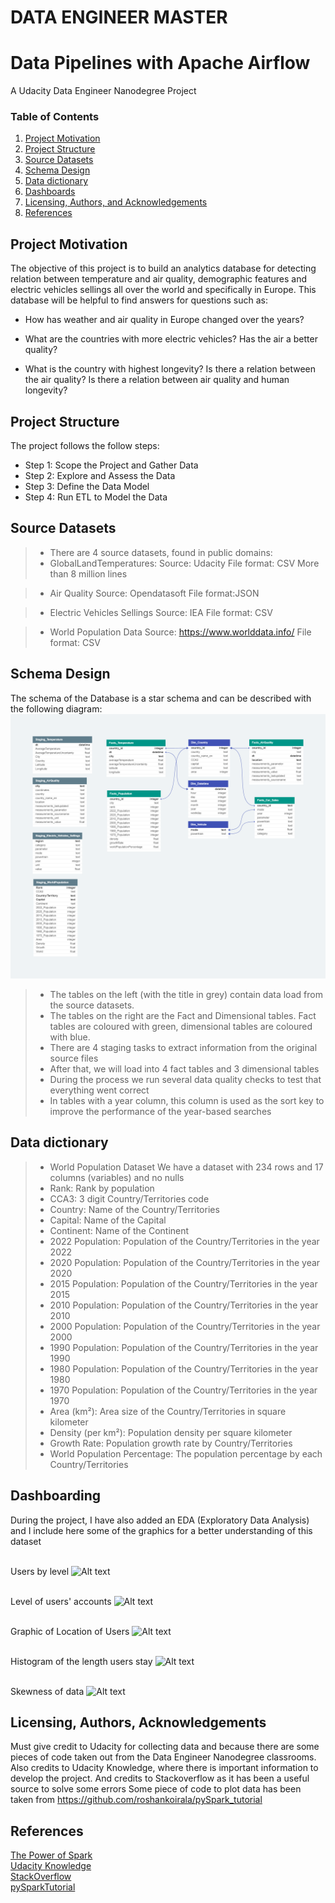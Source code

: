 # DATA ENGINEER MASTER
# Data Pipelines with Apache Airflow
A Udacity Data Engineer Nanodegree Project
  
### Table of Contents

1. [Project Motivation](#motivation)
2. [Project Structure](#structure)
3. [Source Datasets](#source_datasets)
4. [Schema Design](#schema)
5. [Data dictionary](#dictionary)
6. [Dashboards](#dash)
7. [Licensing, Authors, and Acknowledgements](#licensing)
8. [References](#references)


## Project Motivation<a name="motivation"></a> 

The objective of this project is to build an analytics database for detecting relation between temperature and air quality, demographic features and electric vehicles sellings all over the world and specifically in Europe.
This database will be helpful to find answers for questions such as:

* How has weather and air quality in Europe changed over the years?

* What are the countries with more electric vehicles? Has the air a better quality?

* What is the country with highest longevity? Is there a relation between the air quality? Is there a relation between air quality and human longevity?

##  Project Structure<a name="structure"></a> 

The project follows the follow steps:
* Step 1: Scope the Project and Gather Data
* Step 2: Explore and Assess the Data
* Step 3: Define the Data Model
* Step 4: Run ETL to Model the Data

## Source Datasets <a name="source_datasets"></a>

> * There are 4 source datasets, found in public domains:
> * GlobalLandTemperatures:
    Source: Udacity
    File format: CSV
    More than 8 million lines
  
> * Air Quality
    Source: Opendatasoft
    File format:JSON

> * Electric Vehicles Sellings
    Source: IEA
    File format: CSV

> * World Population Data
    Source: https://www.worlddata.info/
    File format: CSV

## Schema Design <a name="schema"></a>

The schema of the Database is a star schema and can be described with the following diagram:
![Alt text](./img/capstone_db.png?raw=true "Database_model")


> * The tables on the left (with the title in grey) contain data load from the source datasets.
> * The tables on the right are the Fact and Dimensional tables. Fact tables are coloured with green, dimensional tables are coloured with blue.
> * There are 4 staging tasks to extract information from the original source files
> * After that, we will load into 4 fact tables and 3 dimensional tables
> * During the process we run several data quality checks to test that everything went correct
> * In tables with a year column, this column is used as the sort key to improve the performance of the year-based searches

## Data dictionary <a name="dictionary"></a>
>* World Population Dataset
We have a dataset with 234 rows and 17 columns (variables) and no nulls 
>*  Rank: Rank by population
>*  CCA3: 3 digit Country/Territories code
>*  Country: Name of the Country/Territories
>*  Capital: Name of the Capital
>*  Continent: Name of the Continent
>*  2022 Population: Population of the Country/Territories in the year 2022
>*  2020 Population: Population of the Country/Territories in the year 2020
>*  2015 Population: Population of the Country/Territories in the year 2015
>*  2010 Population: Population of the Country/Territories in the year 2010
>*  2000 Population: Population of the Country/Territories in the year 2000
>*  1990 Population: Population of the Country/Territories in the year 1990
>*  1980 Population: Population of the Country/Territories in the year 1980
>*  1970 Population: Population of the Country/Territories in the year 1970
>*  Area (km²): Area size of the Country/Territories in square kilometer
>*  Density (per km²): Population density per square kilometer
>*  Growth Rate: Population growth rate by Country/Territories
>*  World Population Percentage: The population percentage by each Country/Territories

## Dashboarding<a name="dash"></a> 

During the project, I have also added an EDA (Exploratory Data Analysis) and I include here some of the graphics for a better understanding of this dataset
<br>

 <br>Users by level
![Alt text](./img/level.png?raw=true "UsersbyLevel")

<br>Level of users' accounts
![Alt text](./img/level_plot.png?raw=true "Level account of Users")

<br>Graphic of Location of Users
![Alt text](./img/location.png?raw=true "Users by Location")

 <br>Histogram of the length users stay
![Alt text](./img/hist.png?raw=true "Histogram")

 <br>Skewness of data
![Alt text](./img/skewness.png?raw=true "Skewness")

## Licensing, Authors, Acknowledgements<a name="licensing"></a>

Must give credit to Udacity for collecting data and because there are some pieces of code taken out from the Data Engineer Nanodegree classrooms. 
Also credits to Udacity Knowledge, where there is important information to develop the project.
And credits to Stackoverflow as it has been a useful source to solve some errors
Some piece of code to plot data has been taken from https://github.com/roshankoirala/pySpark_tutorial

## References <a name="references"></a>
 [The Power of Spark](https://learn.udacity.com/nanodegrees/nd027/parts/cd0030/lessons/ls1965/concepts/626aa254-50bc-4bc7-8fe9-9a4e28527739) <br>
 [Udacity Knowledge](https://knowledge.udacity.com/) <br>
 [StackOverflow](https://stackoverflow.com/) <br>
 [pySparkTutorial](https://github.com/roshankoirala/pySpark_tutorial)<br>
 
 

